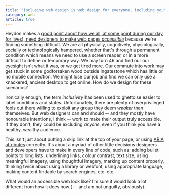 ```yaml
---
title: "Inclusive web design is web design for everyone, including you"
category: web
article: true
---
```


Heydon makes a [good point about how we all, at some point during our day (or lives), need designers to make web pages _accessible_](http://www.heydonworks.com/article/who-is-inclusive-design-for) because we're finding something difficult. We are all physically, cognitively, physiologically, socially or technologically hampered, whether that's through a permanent condition which means we need to use a screen reader, or in a more difficult to define or temporary way. We may turn 46 and find our our eyesight isn't what it was, or we get tired more. Our commute into work may get stuck in some godforsaken wood outside Ingatestone which has little or no mobile connection. We might lose our job and find we can only use a knackered, ancient desktop to get online. How do we design for these scenarios?

Ironically enough, the term <i>inclusivity</i> has been used to ghettoise easier to label conditions and states. Unfortunately, there are plenty of overprivileged fools out there willing to exploit any group they deem _weaker_ than themselves. But web designers can and should -- and they mostly have honourable intentions, I think -- work to make their output truly accessible. If they don't, they could be excluding _anyone_, even if you think you have a healthy, wealthy audience.

This isn't just about putting a skip link at the top of your page, or using [ARIA attributes](https://developer.mozilla.org/en-US/docs/Web/Accessibility/ARIA) correctly. It's about a myriad of other little decisions designers and developers have to make in every line of code, such as: adding bullet points to long lists, underlining links, colour contrast, text size, using meaningful imagery, using thoughtful imagery, marking up content properly, thinking twice about using a library or webfont, using appropriate language, making content findable by search engines, etc. etc.

What would an accessible web look like? I'm sure it would look a lot different from how it does now ( -- and am not unguilty, obviously).
